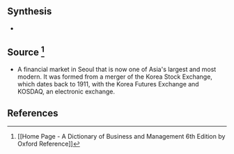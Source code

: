 ## Synthesis
- 
## Source [^1]
- A financial market in Seoul that is now one of Asia's largest and most modern. It was formed from a merger of the Korea Stock Exchange, which dates back to 1911, with the Korea Futures Exchange and KOSDAQ, an electronic exchange.
## References

[^1]: [[Home Page - A Dictionary of Business and Management 6th Edition by Oxford Reference]]